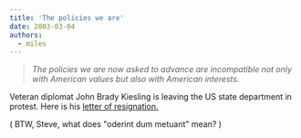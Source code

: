 ```yaml
---
title: 'The policies we are'
date: 2003-03-04
authors:
  - miles
---
```


> _The policies we are now asked to advance are incompatible not only with American values but also with American interests._

Veteran diplomat John Brady Kiesling is leaving the US state department in protest. Here is his [letter of resignation.](http://www.commondreams.org/views03/0227-13.htm)

( BTW, Steve, what does "oderint dum metuant" mean? )
